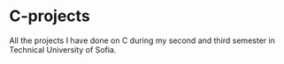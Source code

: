 # C-projects
All the projects I have done on C during my second and third semester in Technical University of Sofia.
